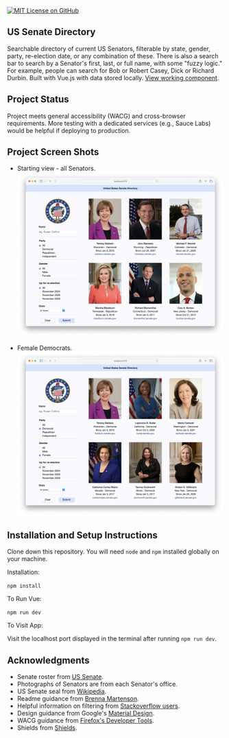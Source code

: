 [![MIT License on GitHub](https://img.shields.io/github/license/seankelliher/us-senate-directory?style=flat-square)](/LICENSE.txt)
## US Senate Directory

Searchable directory of current US Senators, filterable by state, gender, party, re-election date, or any combination of these. There is also a search bar to search by a Senator's first, last, or full name, with some "fuzzy logic." For example, people can search for Bob or Robert Casey, Dick or Richard Durbin. Built with Vue.js with data stored locally. [View working component](https://sean-kelliher-us-senate-directory.netlify.app).

## Project Status

Project meets general accessibility (WACG) and cross-browser requirements. More testing with a dedicated services (e.g., Sauce Labs) would be helpful if deploying to production.

## Project Screen Shots

* Starting view - all Senators.
![screen shot of project](/screenshots/us-senate-directory-screenshot1.png?s=600)

* Female Democrats.
![screen shot of project](/screenshots/us-senate-directory-screenshot2.png?s=600)

## Installation and Setup Instructions

Clone down this repository. You will need `node` and `npm` installed globally on your machine.

Installation:

`npm install`  

To Run Vue:

`npm run dev`   

To Visit App:

Visit the localhost port displayed in the terminal after running `npm run dev`.

## Acknowledgments

* Senate roster from [US Senate](https://www.senate.gov/senators/index.htm).
* Photographs of Senators are from each Senator's office.
* US Senate seal from [Wikipedia](https://commons.wikimedia.org/wiki/File:Seal_of_the_United_States_Senate.svg).
* Readme guidance from [Brenna Martenson](https://gist.github.com/martensonbj/6bf2ec2ed55f5be723415ea73c4557c4).
* Helpful information on filtering from [Stackoverflow users](https://stackoverflow.com/questions/11076067/finding-matches-between-multiple-javascript-arrays).
* Design guidance from Google's [Material Design](https://material.io/design).
* WACG guidance from [Firefox's Developer Tools](https://firefox-source-docs.mozilla.org/devtools-user/#).
* Shields from [Shields](https://shields.io).